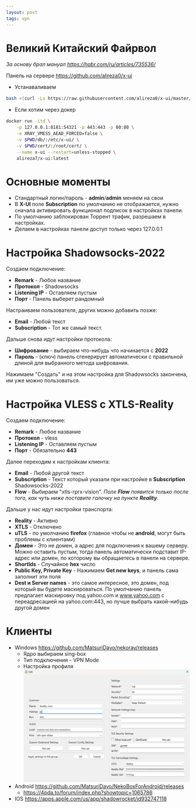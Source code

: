 ```yaml
---
layout: post
tags: vpn
---
```

# Великий Китайский Файрвол
*За основу брал мануал <https://habr.com/ru/articles/735536/>*
<!--more-->
Панель на сервере https://github.com/alireza0/x-ui
* Устанаваливаем
```bash
bash <(curl -Ls https://raw.githubusercontent.com/alireza0/x-ui/master/install.sh)
```

* Если хотим через докер
```bash
docker run -itd \
    -p 127.0.0.1:8181:54321 -p 443:443 -p 80:80 \
    -e XRAY_VMESS_AEAD_FORCED=false \
    -v $PWD/db/:/etc/x-ui/ \
    -v $PWD/cert/:/root/cert/ \
    --name x-ui --restart=unless-stopped \
    alireza7/x-ui:latest
```

# Основные моменты
* Стандартный логин/пароль - **admin**/**admin** меняем на свои
* В **X-UI** поле **Subscription** по умолчанию не отображается, нужно сначала активировать функционал подписок в настройках панели.
* По умолчанию заблокирован Торрент трафик, разрешаем в настройках.
* Делаем в настройках панели доступ только через 127.0.0.1

# Настройка Shadowsocks-2022
Создаем подключение:
* **Remark** - Любое название
* **Протокол** - Shadowsocks
* **Listening IP** - Оставляем пустым
* **Порт** - Панель выберет рандомный

Настраиваем пользователя, других можно добавить позже:
* **Email** - Любой текст
* **Subscription** - Тот же самый текст.

Дальше снова идут настройки протокола:
* **Шифрование** - выбираем что-нибудь что начинается с **2022**
* **Пароль** - (ключ) панель сгенерирует автоматически с правильной длиной для выбранного метода шифрования.

Нажимаем "Создать" и на этом настройка для Shadowsocks закончена, им уже можно пользоваться.


# Настройка VLESS с XTLS-Reality
Создаем подключение:
* **Remark** - Любое название
* **Протокол** - vless
* **Listening IP** - Оставляем пустым
* **Порт** - Обязательно **443**

Далее переходим к настройкам клиента:
* **Email** - Любой другой текст
* **Subscription** - Текст который указали при настройке в **Subscription** Shadowsocks-2022
* **Flow** - Выбираем "xtls-rprx-vision". *Поле **Flow** появится только после того, как чуть ниже поставите галочку на пункте **Reality***.

Дальше у нас идут настройки транспорта:
* **Reality** - Активно
* **XTLS** - Отключено
* **uTLS** - по умолчанию **firefox** (главное чтобы не **android**, могут быть проблемы с клиентами)
* **Домен** - Это не домен, а адрес для подключения к вашему серверу. Можно оставить пустым, тогда панель автоматически подставит IP-адрес или домен, по которому вы обращаетесь в панели на сервере.
* **ShortIds** - Случайное **hex** число
* **Public Key, Private Key** - Нажимаем **Get new keys**, и панель сама заполнит эти поля
* **Dest и Server names** - это самое интересное, это домен, под который вы будете маскироваться. По умолчанию панель предлагает маскировку под yahoo.com и www.yahoo.com с переадресацией на yahoo.com:443, но лучше выбрать какой-нибудь другой домен

# Клиенты
* Windows https://github.com/MatsuriDayo/nekoray/releases
    * Ядро выбираем sing-box
    * Тип подключения - VPN Mode
    * Настройка профиля
    ![Настройка nekobox](/assets/shadow-reality/win-nekobox.png)
* Android https://github.com/MatsuriDayo/NekoBoxForAndroid/releases
  * https://4pda.to/forum/index.php?showtopic=1065786
* IOS https://apps.apple.com/us/app/shadowrocket/id932747118